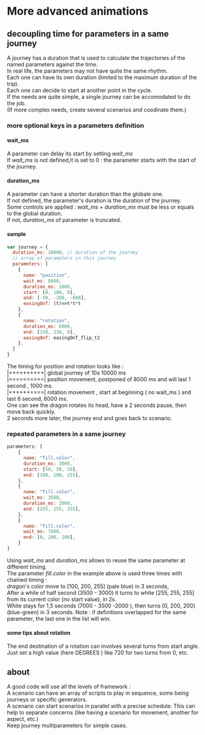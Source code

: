 # More advanced animations 
## decoupling time for parameters in a same journey
A journey has a duration that is used to calculate the trajectories of the named parameters against the time.   
In real life, the parameters may not have quite the same rhythm.   
Each one can have its own duration (limited to the maximum duration of the trip).   
Each one can decide to start at another point in the cycle.   
If the needs are quite simple, a single journey can be accomodated to do the job.  
(If more complex needs, create several scenarios and coodinate them.)   


### more optional keys in a parameters definition 
#### wait_ms 
A parameter can delay its start by setting *wait_ms*    
If *wait_ms* is not defined,it is set to 0 : the parameter starts with the start of the journey.    
#### duration_ms 
A parameter can have a shorter duration than the globale one.   
If not defined, the parameter's duration is the duration of the journey.  
Some controls are applied : 
 *wait_ms + duration_ms* must be less or equals to the global duration.  
 If not, *duration_ms* of parameter is truncated.  
#### sample
```javascript 
var journey = {
  duration_ms: 10000, // duration of the journey
  // array of parameters in this journey
  parameters: [
    {
      name: "position", 
      wait_ms: 8000,
      duration_ms: 1000, 
      start: [0, 100, 0], 
      end: [-50, -200, -600], 
      easingOnT: (t)=>t*t*t
    },
    {
      name: "rotation", 
      duration_ms: 6000,
      end: [150, 230, 0], 
      easingOnT: easingOnT_flip_t2
    },
  ]
}
``` 
The timing for position and rotation looks like :     
|++++++++++| global journey of 10s 10000 ms  
|========+=| position movement, postponed of 8000 ms  and will last 1 second , 1000 ms.      
|++++++====| rotation movement , start at beginning ( no wait_ms ) and last 6 second, 6000 ms.      
One can see the dragon rotates its head, have a 2 seconds pause, then move back quickly.  
2 seconds more later, the journey end and goes back to scenario. 

### repeated parameters in a same journey

```javascript  
parameters: [
    {
      name: "fill.color", 
      duration_ms: 3000,
      start: [50, 50, 50], 
      end: [100, 200, 255],
    },
    {
      name: "fill.color", 
      wait_ms: 3500, 
      duration_ms: 2000,
      end: [255, 255, 255], 
    },
    {
      name: "fill.color", 
      wait_ms: 7000,
      end: [0, 200, 200], 
    }
]
```
Using *wait_ms* and *duration_ms* allows to reuse the same parameter at different timing.   
The parameter *fill.color* in the example above is used three times with chained timing :  
*dragon*'s color move to [100, 200, 255] (pale blue) in 3 seconds,  
After a while of half second (3500 - 3000) it turns to white [255, 255, 255] from its current color (no start value), in 2s.   
White stays for 1,5 seconds (7000 - 3500 -2000 ), then turns [0, 200, 200] (blue-green) in 3 seconds.
Note : if definitions overlapped for the same parameter, the last one in the list will win.     

#### some tips about rotation 
The end destination of a rotation can involves several turns from start angle.  
Just set a high value (here DEGREES ) like 720 for two turns from 0, etc.  
## about 
A good code will use all the levels of framework :   
 A scenario can have an array of scripts to play in sequence, some being journeys or specific generators.     
 A scenario can start scenarios in parallel with a precise schedule: This can help to separate concerns (like having a scenario for movement, another for aspect, etc.)   
 Keep journey multiparameters for simple cases.    
